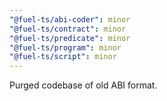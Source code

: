 ```yaml
---
"@fuel-ts/abi-coder": minor
"@fuel-ts/contract": minor
"@fuel-ts/predicate": minor
"@fuel-ts/program": minor
"@fuel-ts/script": minor
---
```


Purged codebase of old ABI format.
